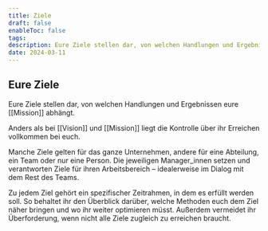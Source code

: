```yaml
---
title: Ziele
draft: false
enableToc: false
tags: 
description: Eure Ziele stellen dar, von welchen Handlungen und Ergebnissen eure Mission abhängt. Zu jedem Ziel gehört ein spezifischer Zeitrahmen, in dem es erfüllt werden soll.
date: 2024-03-11
---
```

## Eure Ziele

Eure Ziele stellen dar, von welchen Handlungen und Ergebnissen eure [[Mission]] abhängt.

Anders als bei [[Vision]] und [[Mission]] liegt die Kontrolle über ihr Erreichen vollkommen bei euch.

Manche Ziele gelten für das ganze Unternehmen, andere für eine Abteilung, ein Team oder nur eine Person. Die jeweiligen Manager_innen setzen und verantworten Ziele für ihren Arbeitsbereich – idealerweise im Dialog mit dem Rest des Teams.

Zu jedem Ziel gehört ein spezifischer Zeitrahmen, in dem es erfüllt werden soll. So behaltet ihr den Überblick darüber, welche Methoden euch dem Ziel näher bringen und wo ihr weiter optimieren müsst. Außerdem vermeidet ihr Überforderung, wenn nicht alle Ziele zugleich zu erreichen braucht.